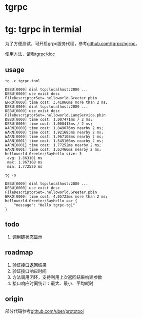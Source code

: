 # tgrpc

tg: tgrpc in termial
============

为了方便测试，可开启grpc服务代理，参考[github.com/tgrpc/ngrpc](https://github.com/tgrpc/ngrpc)。

使用方法，请看[tgrpc/doc](https://github.com/tgrpc/doc)

## usage

```
tg -c tgrpc.toml
```

```
DEBU[0000] dial tcp:localhost:2080 ...
DEBU[0000] use exist desc                                FileDescriptorSet=.helloworld.Greeter.pbin
ERRO[0000] time cost: 3.41066ms more than 2 ms;
DEBU[0000] dial tcp:localhost:2080 ...
DEBU[0000] use exist desc                                FileDescriptorSet=.helloworld.LangService.pbin
DEBU[0000] time cost: 1.007471ms / 2 ms;
DEBU[0000] time cost: 1.008415ms / 2 ms;
WARN[0000] time cost: 1.849676ms nearby 2 ms;
WARN[0000] time cost: 1.921683ms nearby 2 ms;
WARN[0000] time cost: 1.967108ms nearby 2 ms;
WARN[0001] time cost: 1.545166ms nearby 2 ms;
WARN[0001] time cost: 1.77252ms nearby 2 ms;
WARN[0001] time cost: 1.63466ms nearby 2 ms;
helloworld.Greeter/SayHello size: 3
 avg: 1.863101 ms
 max: 1.967108 ms
 min: 1.772520 ms
```

```
tg -s
```

```
DEBU[0000] dial tcp:localhost:2080 ...
DEBU[0000] use exist desc                                FileDescriptorSet=.helloworld.Greeter.pbin
ERRO[0000] time cost: 4.05723ms more than 2 ms;
helloworld.Greeter/SayHello ==> {
	"message": "Hello tgrpc-tg1"
}
```

## todo

1. 调用链状态显示

## roadmap

1. 验证接口返回结果
2. 验证接口响应时间
3. 方法调用闭环，支持利用上次返回结果构建参数
4. 接口响应时间统计：最大、最小、平均耗时

## origin

部分代码参考[github.com/uber/prototool](https://github.com/uber/prototool)
